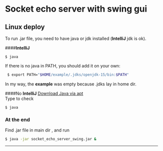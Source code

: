# Socket echo server with  swing gui

## Linux deploy 

To run .jar file, you need to have java or jdk installed (**IntelliJ** jdk is ok).

####**IntelliJ**
~~~
$ java 
~~~

If there is no java in PATH, you should add it on your own:    

``` bash
 $ export PATH="$HOME/example/.jdks/openjdk-15/bin:$PATH" 
``` 
In my way, the **example** was empty because  .jdks lay in home dir.
 
####No **IntelliJ**
[Download Java via apt](https://opensource.com/article/19/11/install-java-linux)  
Type to check 
~~~
$ java 
~~~

### At the end

Find .jar file in main dir , and run 
``` bash  
$ java -jar socket_echo_server_swing.jar &
``` 

***

